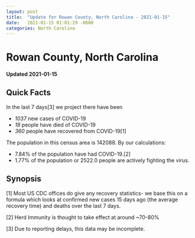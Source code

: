 ```yaml
---
layout: post
title:  "Update for Rowan County, North Carolina - 2021-01-15"
date:   2021-01-15 01:01:29 -0600
categories: North Carolina
---
```


# Rowan County, North Carolina
#### Updated 2021-01-15

## Quick Facts

In the last 7 days[3] we project there have been
- *1037* new cases of COVID-19
- *18* people have died of COVID-19
- *360* people have recovered from COVID-19[1]

The population in this census area is 142088. By our calculations:
- 7.84% of the population have had COVID-19.[2]
- 1.77% of the population or 2522.0 people are actively fighting the virus.

## Synopsis




[1] Most US CDC offices do give any recovery statistics- we base this on a formula which looks at confirmed new cases
15 days ago (the average recovery time) and deaths over the last 7 days.

[2] Herd Immunity is thought to take effect at around ~70-80%

[3] Due to reporting delays, this data may be incomplete.
 
    